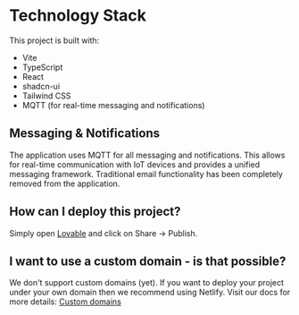 
# Technology Stack

This project is built with:

- Vite
- TypeScript
- React
- shadcn-ui
- Tailwind CSS
- MQTT (for real-time messaging and notifications)

## Messaging & Notifications

The application uses MQTT for all messaging and notifications. This allows for real-time communication with IoT devices and provides a unified messaging framework. Traditional email functionality has been completely removed from the application.

## How can I deploy this project?

Simply open [Lovable](https://lovable.dev/projects/e1b6c016-6bcd-4a1c-bcd9-226e72862ca1) and click on Share -> Publish.

## I want to use a custom domain - is that possible?

We don't support custom domains (yet). If you want to deploy your project under your own domain then we recommend using Netlify. Visit our docs for more details: [Custom domains](https://docs.lovable.dev/tips-tricks/custom-domain/)
